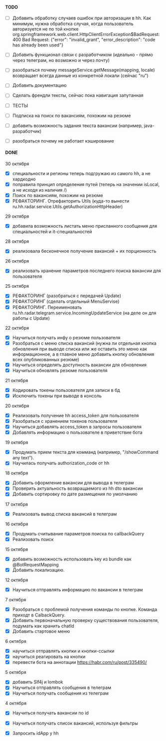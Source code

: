 #### TODO

- [ ] Добавить обработку случаев ошибок при авторизации в hh. Как минимум, нужна обработка случая, когда пользователь авторизуется не по той кнопке org.springframework.web.client.HttpClientErrorException$BadRequest: 400 Bad Request: {"error": "invalid_grant", "error_description": "code has already been used"}
- [ ] Добавить функционал связи с разработчиком (идеально - прямо через телеграм, но возможно и через почту)
- [ ] разобраться почему messageService.getMessage(mapping, locale) возвращает всегда данные из конкретной локали (сейчас "ru")
- [ ] Добавить документацию

- [ ] Сделать френдли тексты, сейчас пока навигация запутанная
- [ ] ТЕСТЫ
- [ ] Подписка на поиск по вакансиям, похожим на резюме
- [ ] добавить возможность задания текста вакансии (например, java-разработчик)
- [ ] разобраться почему не работает кэширование



#### DONE
30 октября
- [x] специальности и регионы теперь подгружаю из самого hh, а не хардкодно
- [x] поправила принцип определения путей (теперь на значении isLocal, а не исходя из наличия /)
- [x] Поиск по вакансиям, похожим на резюме
- [x] РЕФАКТОРИНГ. Отрефакторить Utils (куда-то вынести ru.hh.radar.service.Utils.getAuthorizationHttpHeader)

29 октября
- [x] добавила возможность листать меню присланного сообщения для специальностей и it-специальностей

28 октября
- [x] реализовала бесконечное получение вакансий + их порционность

26 октября
- [x] реализовать хранение параметров последнего поиска вакансии для пользователя

25 октября
- [x] РЕФАКТОРИНГ (разобраться с передачей Update)
- [x] РЕФАКТОРИНГ (сделать отдельный MenuServise)
- [x] РЕФАКТОРИНГ. Переименовать ru.hh.radar.telegram.service.IncomingUpdateService (на деле он для работы с Update)

22 октября
- [x] Научиться получать инфу о резюме пользователя
- [x] Разобраться с меню списка вакансий (нужна ли отдельная кнопка обновления при выводе списка или же оставить это меню как информационное, а в главное меню добавить кнопку обновления всех опубликованных резюме)
- [x] Научиться определять доступность вакансии для обновления
- [x] Научиться обновлять резюме пользователя

21 октября
- [x] Кодировать токены пользователя для записи в бд
- [x] Исключить токены при выводе в консоль

20 октября
- [x] Реализовать получение hh access_token для пользователя
- [x] Разобраться с хранением токенов пользователя
- [x] Научиться добавлять access_token в запросы пользователя
- [x] Добавлять информацию о пользователе в приветствие бота

19 октября
- [x] Продумать прием текста для комманд (например, "/showCommand any text").
- [x] Научилась получать authorization_code от hh

18 октября
- [x] Добавить оформление вакансии для вывода в телеграм
- [x] Проверить актуальность возвращаемого из hh dto вакансии
- [x] Добавить сортировку по дате размещения по умолчанию

17 октября
- [x] Реализовать вывод списка вакансий в телеграм

16 октября
- [x] Продумать считывание параметров поиска по callbackQuery
- [x] Реализовать поиск

15 октября
- [x] добавить возможность использовать key из bundle как @BotRequestMapping
- [x] Добавить локализацию.

12 октября
- [x] Научиться отправлять информацию по вакансии в телеграм

7 октября
- [x] Разобраться с проблемой получения команды по кнопке. Команда приходт в CalbackQuery.
- [x] Добавить первоначальную проверку существования пользователя, подумать как хранить chatId
- [x] Добавить стартовое меню

6 октября
- [x] научиться отправлять кнопки и кнопки-ссылки
- [x] научиться реагировать на кнопки
- [x] перевести бота на аннотации https://habr.com/ru/post/335490/

5 октября
- [x] добавить Slf4j и lombok
- [x] Научиться отправлять сообщения в телеграм
- [x] Научиться получать сообщения из телеграм

4 октября
- [x] Научиться получать вакансии по id
- [x] Научиться получать список вакансий, используя фильтры
- [x] Запросить idApp у hh


